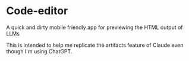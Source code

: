 # Code-editor
A quick and dirty mobile friendly app for previewing the HTML output of LLMs

This is intended to help me replicate the artifacts feature of Claude even though I'm using ChatGPT.
